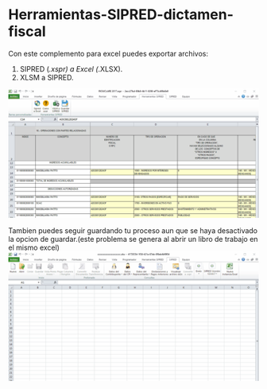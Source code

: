 # Herramientas-SIPRED-dictamen-fiscal
Con este complemento para excel puedes exportar archivos:
1. SIPRED (*.xspr) a Excel (*.XLSX).
2. XLSM a SIPRED.

![alt text](https://github.com/Destripador/Herramientas-SIPRED-dictamen-fiscal/blob/master/Imagenes/1.gif?raw=true)

Tambien puedes seguir guardando tu proceso aun que se haya desactivado la opcion de guardar.(este problema se genera al abrir un libro de trabajo en el mismo excel)
![alt text](https://github.com/Destripador/Herramientas-SIPRED-dictamen-fiscal/blob/master/Imagenes/2.gif?raw=true)
